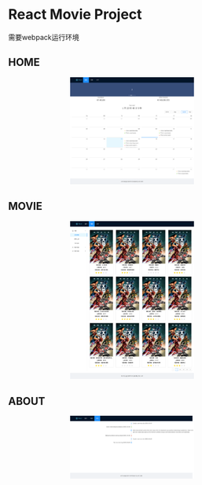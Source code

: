 # React Movie Project

需要webpack运行环境

## HOME
<div align=center><img src="https://github.com/Uncle-He/React-movie/blob/master/media/home.png" width=50% /></div>

## MOVIE
<div align=center><img src="https://github.com/Uncle-He/React-movie/blob/master/media/movie.png" width=50% /></div>

## ABOUT
<div align=center><img src="https://github.com/Uncle-He/React-movie/blob/master/media/about.png" width=50% /></div>
